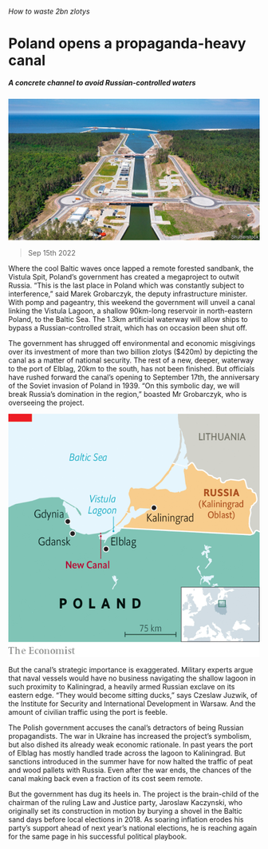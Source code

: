 ###### How to waste 2bn zlotys

# Poland opens a propaganda-heavy canal 

##### A concrete channel to avoid Russian-controlled waters 

![image](images/20220917_EUP503.jpg) 

> Sep 15th 2022 

Where the cool Baltic waves once lapped a remote forested sandbank, the Vistula Spit, Poland’s government has created a megaproject to outwit Russia. “This is the last place in Poland which was constantly subject to interference,” said Marek Grobarczyk, the deputy infrastructure minister. With pomp and pageantry, this weekend the government will unveil a canal linking the Vistula Lagoon, a shallow 90km-long reservoir in north-eastern Poland, to the Baltic Sea. The 1.3km artificial waterway will allow ships to bypass a Russian-controlled strait, which has on occasion been shut off.

The government has shrugged off environmental and economic misgivings over its investment of more than two billion zlotys ($420m) by depicting the canal as a matter of national security. The rest of a new, deeper, waterway to the port of Elblag, 20km to the south, has not been finished. But officials have rushed forward the canal’s opening to September 17th, the anniversary of the Soviet invasion of Poland in 1939. “On this symbolic day, we will break Russia’s domination in the region,” boasted Mr Grobarczyk, who is overseeing the project. 

![image](images/20220917_EUM983.png) 


But the canal’s strategic importance is exaggerated. Military experts argue that naval vessels would have no business navigating the shallow lagoon in such proximity to Kaliningrad, a heavily armed Russian exclave on its eastern edge. “They would become sitting ducks,” says Czeslaw Juzwik, of the Institute for Security and International Development in Warsaw. And the amount of civilian traffic using the port is feeble.

The Polish government accuses the canal’s detractors of being Russian propagandists. The war in Ukraine has increased the project’s symbolism, but also dished its already weak economic rationale. In past years the port of Elblag has mostly handled trade across the lagoon to Kaliningrad. But sanctions introduced in the summer have for now halted the traffic of peat and wood pallets with Russia. Even after the war ends, the chances of the canal making back even a fraction of its cost seem remote. 

But the government has dug its heels in. The project is the brain-child of the chairman of the ruling Law and Justice party, Jaroslaw Kaczynski, who originally set its construction in motion by burying a shovel in the Baltic sand days before local elections in 2018. As soaring inflation erodes his party’s support ahead of next year’s national elections, he is reaching again for the same page in his successful political playbook. 

